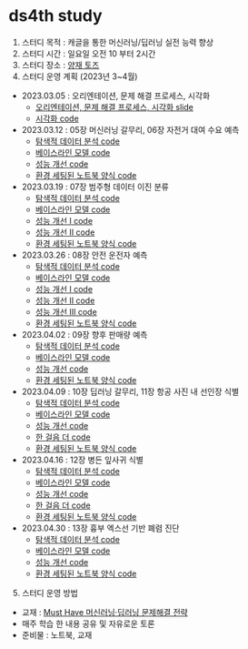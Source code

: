 # ds4th study
1) 스터디 목적 : 캐글을 통한 머신러닝/딥러닝 실전 능력 향상
2) 스터디 시간 : 일요일 오전 10 부터 2시간
3) 스터디 장소 : [양재 토즈](https://moim.toz.co.kr/branchDetail?branch_id=368)
5) 스터디 운영 계획 (2023년 3~4월)
- 2023.03.05 : 오리엔테이션, 문제 해결 프로세스, 시각화
  - [오리엔테이션, 문제 해결 프로세스, 시각화 slide](https://github.com/restful3/ds4th_study/blob/main/doc/00%20%EC%98%A4%EB%A6%AC%EC%97%94%ED%85%8C%EC%9D%B4%EC%85%98.pdf)
  - [시각화 code](https://github.com/restful3/ds4th_study/blob/main/tyoung/ch04%20-%20visualization/ch04%20-%20visualization.ipynb)
- 2023.03.12 : 05장 머신러닝 갈무리, 06장 자전거 대여 수요 예측
  - [탐색적 데이터 분석 code](https://www.kaggle.com/werooring/ch6-eda)
  - [베이스라인 모델 code](https://www.kaggle.com/werooring/ch6-baseline)
  - [성능 개선 code](https://www.kaggle.com/werooring/ch6-modeling)
  - [환경 세팅된 노트북 양식 code](https://www.kaggle.com/werooring/ch6-notebook)
- 2023.03.19 : 07장 범주형 데이터 이진 분류
  - [탐색적 데이터 분석 code](https://www.kaggle.com/werooring/ch7-eda)
  - [베이스라인 모델 code](https://www.kaggle.com/werooring/ch7-baseline)
  - [성능 개선 I code](https://www.kaggle.com/werooring/ch7-modeling)
  - [성능 개선 II code](https://www.kaggle.com/werooring/ch7-modeling2)
  - [환경 세팅된 노트북 양식 code](https://www.kaggle.com/werooring/ch7-notebook)
- 2023.03.26 : 08장 안전 운전자 예측
  - [탐색적 데이터 분석 code](https://www.kaggle.com/werooring/ch8-eda)
  - [베이스라인 모델 code](https://www.kaggle.com/werooring/ch8-baseline)
  - [성능 개선 I code](https://www.kaggle.com/werooring/ch8-lgb-modeling)
  - [성능 개선 II code](https://www.kaggle.com/werooring/ch8-xgb-modeling)
  - [성능 개선 III code](https://www.kaggle.com/werooring/ch8-ensemble)
  - [환경 세팅된 노트북 양식 code](https://www.kaggle.com/werooring/ch8-notebook)
- 2023.04.02 : 09장 향후 판매량 예측
  - [탐색적 데이터 분석 code](https://www.kaggle.com/werooring/ch9-eda)
  - [베이스라인 모델 code](https://www.kaggle.com/werooring/ch9-baseline)
  - [성능 개선 code](https://www.kaggle.com/werooring/ch9-modeling)
  - [환경 세팅된 노트북 양식 code](https://www.kaggle.com/werooring/ch9-notebook)
- 2023.04.09 : 10장 딥러닝 갈무리, 11장 항공 사진 내 선인장 식별
  - [탐색적 데이터 분석 code](https://www.kaggle.com/werooring/ch11-eda)
  - [베이스라인 모델 code](https://www.kaggle.com/werooring/ch11-baseline)
  - [성능 개선 code](https://www.kaggle.com/werooring/ch11-modeling)
  - [한 걸음 더 code](https://www.kaggle.com/werooring/ch11-modeling2)
  - [환경 세팅된 노트북 양식 code](https://www.kaggle.com/werooring/ch11-notebook)
- 2023.04.16 : 12장 병든 잎사귀 식별
  - [탐색적 데이터 분석 code](https://www.kaggle.com/werooring/ch12-eda)
  - [베이스라인 모델 code](https://www.kaggle.com/werooring/ch12-baseline)
  - [성능 개선 code](https://www.kaggle.com/werooring/ch12-modeling)
  - [한 걸음 더 code](https://www.kaggle.com/werooring/ch12-modeling2)
  - [환경 세팅된 노트북 양식 code](https://www.kaggle.com/werooring/ch12-notebook)
- 2023.04.30 : 13장 흉부 엑스선 기반 폐렴 진단
  - [탐색적 데이터 분석 code](https://www.kaggle.com/werooring/ch13-eda)
  - [베이스라인 모델 code](https://www.kaggle.com/werooring/ch13-baseline)
  - [성능 개선 code](https://www.kaggle.com/werooring/ch13-modeling)
  - [환경 세팅된 노트북 양식 code](https://www.kaggle.com/werooring/ch13-notebook)


5) 스터디 운영 방법
- 교재 : [Must Have 머신러닝·딥러닝 문제해결 전략](https://ridibooks.com/books/4547000012?_s=search&_q=%EB%AC%B8%EC%A0%9C+%ED%95%B4%EA%B2%B0+%EC%A0%84%EB%9E%B5&_rdt_sid=search&_rdt_idx=2)
- 매주 학습 한 내용 공유 및 자유로운 토론
- 준비물 : 노트북, 교재
